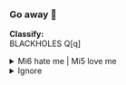 ### Go away 👋
**Classify:**  
BLACKHOLES Q[q]

<details>
<summary>
Mi6 hate me |
Mi5 love me
</summary>
  
  - ⚡ Fun fact:  
  I am not a national security threat :)  
  BUT I am an international security threat :(  
</details>


<details>
  <summary>
    Ignore
  </summary>
  
  NaN | Not a Noob  
  Nanny Mcphee | Not Me
</details>

<!--
**rootnoob/rootnoob** is a ✨ _special_ ✨ repository because its `README.md` (this file) appears on your GitHub profile.

Here are some ideas to get you started:

- 🔭 I’m currently working on ...
- 🌱 I’m currently learning ...
- 👯 I’m looking to collaborate on ...
- 🤔 I’m looking for help with ...
- 💬 Ask me about ...
- 📫 How to reach me: ...
- 😄 Pronouns: ...
- ⚡ Fun fact: ...
-->
